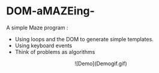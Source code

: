 # DOM-aMAZEing-

A simple Maze program :
* Using loops and the DOM to generate simple templates.
* Using keyboard events
* Think of problems as algorithms

<div style="text-align: center;">
![Demo](Demogif.gif)
</div>
